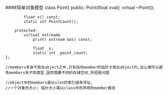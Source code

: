 ####简单对象模型
	class Point{
		public:
			Point(float xval);
			virtual ~Point();

			float x() const;
			static int PointCount();

		protected:
			virtual ostream&
				print( ostream &os) const;

				float _x;
				static int _point_count;
	};

	//members本身不放在object之中,只有指向member的指针才放在object内,这么做可以避免members有不同类型,因而需要不同的存储空间,所招致问题

	//object中的members是以slot的索引值来寻址,
	//一个对象的大小: 指针大小乘以class中所声明的member数目
